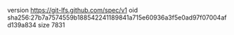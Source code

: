 version https://git-lfs.github.com/spec/v1
oid sha256:27b7a7574559b188542241189841a715e60936a3f5e0ad97f07004afd139a834
size 7831
